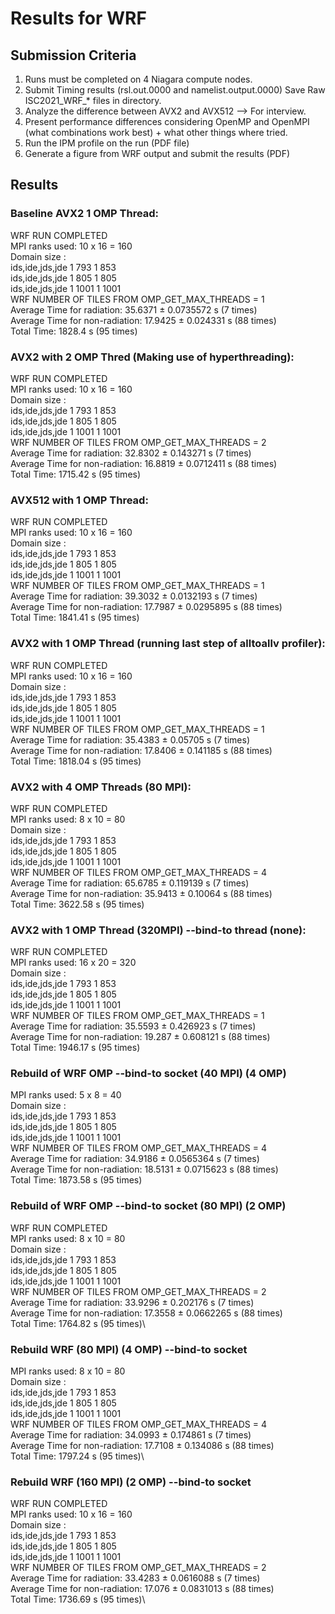 # Results for WRF

## Submission Criteria

1. Runs must be completed on 4 Niagara compute nodes.
2. Submit Timing results (rsl.out.0000 and namelist.output.0000) Save Raw ISC2021_WRF_* files in directory.
3. Analyze the difference between AVX2 and AVX512 --> For interview.
4. Present performance differences considering OpenMP and OpenMPI (what combinations work best) + what other things where tried.
5. Run the IPM profile on the run (PDF file)
6. Generate a figure from WRF output and submit the results (PDF)


## Results

### Baseline AVX2 1 OMP Thread:
WRF RUN COMPLETED \
MPI ranks used: 10 x 16 = 160 \
Domain size : \
 ids,ide,jds,jde            1         793           1         853 \
 ids,ide,jds,jde            1         805           1         805 \
 ids,ide,jds,jde            1        1001           1        1001 \
WRF NUMBER OF TILES FROM OMP_GET_MAX_THREADS =   1 \
Average Time for radiation:      35.6371 ± 0.0735572 s (7 times) \
Average Time for non-radiation:  17.9425 ± 0.024331 s (88 times) \
Total Time:                    1828.4 s (95 times) 


### AVX2 with 2 OMP Thred (Making use of hyperthreading):
WRF RUN COMPLETED \
MPI ranks used: 10 x 16 = 160 \
Domain size : \
 ids,ide,jds,jde            1         793           1         853 \
 ids,ide,jds,jde            1         805           1         805 \
 ids,ide,jds,jde            1        1001           1        1001 \
WRF NUMBER OF TILES FROM OMP_GET_MAX_THREADS =   2 \
Average Time for radiation:      32.8302 ± 0.143271 s (7 times) \
Average Time for non-radiation:  16.8819 ± 0.0712411 s (88 times) \
Total Time:                    1715.42 s (95 times)

### AVX512 with 1 OMP Thread:
WRF RUN COMPLETED \
MPI ranks used: 10 x 16 = 160 \
Domain size : \
 ids,ide,jds,jde            1         793           1         853 \
 ids,ide,jds,jde            1         805           1         805 \
 ids,ide,jds,jde            1        1001           1        1001 \
WRF NUMBER OF TILES FROM OMP_GET_MAX_THREADS =   1 \
Average Time for radiation:      39.3032 ± 0.0132193 s (7 times) \
Average Time for non-radiation:  17.7987 ± 0.0295895 s (88 times) \
Total Time:                    1841.41 s (95 times)

### AVX2 with 1 OMP Thread (running last step of alltoallv profiler): 
WRF RUN COMPLETED \
MPI ranks used: 10 x 16 = 160 \
Domain size : \
 ids,ide,jds,jde            1         793           1         853 \
 ids,ide,jds,jde            1         805           1         805 \
 ids,ide,jds,jde            1        1001           1        1001 \
WRF NUMBER OF TILES FROM OMP_GET_MAX_THREADS =   1 \
Average Time for radiation:      35.4383 ± 0.05705 s (7 times) \
Average Time for non-radiation:  17.8406 ± 0.141185 s (88 times) \
Total Time:                    1818.04 s (95 times)

### AVX2 with 4 OMP Threads (80 MPI):
WRF RUN COMPLETED \
MPI ranks used: 8 x 10 = 80 \
Domain size : \
 ids,ide,jds,jde            1         793           1         853 \
 ids,ide,jds,jde            1         805           1         805 \
 ids,ide,jds,jde            1        1001           1        1001 \
WRF NUMBER OF TILES FROM OMP_GET_MAX_THREADS =   4 \
Average Time for radiation:      65.6785 ± 0.119139 s (7 times) \
Average Time for non-radiation:  35.9413 ± 0.10064 s (88 times) \
Total Time:                    3622.58 s (95 times) 


### AVX2 with 1 OMP Thread (320MPI) --bind-to thread (none):
WRF RUN COMPLETED \
MPI ranks used: 16 x 20 = 320 \
Domain size : \
 ids,ide,jds,jde            1         793           1         853 \
 ids,ide,jds,jde            1         805           1         805 \
 ids,ide,jds,jde            1        1001           1        1001 \
WRF NUMBER OF TILES FROM OMP_GET_MAX_THREADS =   1 \
Average Time for radiation:      35.5593 ± 0.426923 s (7 times) \
Average Time for non-radiation:  19.287 ± 0.608121 s (88 times) \
Total Time:                    1946.17 s (95 times)


### Rebuild of WRF OMP --bind-to socket (40 MPI) (4 OMP)

MPI ranks used: 5 x 8 = 40 \
Domain size :\
 ids,ide,jds,jde            1         793           1         853\
 ids,ide,jds,jde            1         805           1         805\
 ids,ide,jds,jde            1        1001           1        1001\
WRF NUMBER OF TILES FROM OMP_GET_MAX_THREADS =   4\
Average Time for radiation:      34.9186 ± 0.0565364 s (7 times)\
Average Time for non-radiation:  18.5131 ± 0.0715623 s (88 times)\
Total Time:                    1873.58 s (95 times)



### Rebuild of WRF OMP --bind-to socket (80 MPI) (2 OMP)
WRF RUN COMPLETED\
MPI ranks used: 8 x 10 = 80\
Domain size :\
 ids,ide,jds,jde            1         793           1         853\
 ids,ide,jds,jde            1         805           1         805\
 ids,ide,jds,jde            1        1001           1        1001\
WRF NUMBER OF TILES FROM OMP_GET_MAX_THREADS =   2\
Average Time for radiation:      33.9296 ± 0.202176 s (7 times)\
Average Time for non-radiation:  17.3558 ± 0.0662265 s (88 times)\
Total Time:                    1764.82 s (95 times)\

### Rebuild WRF (80 MPI) (4 OMP) --bind-to socket
MPI ranks used: 8 x 10 = 80\
Domain size :\
 ids,ide,jds,jde            1         793           1         853\
 ids,ide,jds,jde            1         805           1         805\
 ids,ide,jds,jde            1        1001           1        1001\
WRF NUMBER OF TILES FROM OMP_GET_MAX_THREADS =   4\
Average Time for radiation:      34.0993 ± 0.174861 s (7 times)\
Average Time for non-radiation:  17.7108 ± 0.134086 s (88 times)\
Total Time:                    1797.24 s (95 times)\

### Rebuild WRF (160 MPI) (2 OMP) --bind-to socket
WRF RUN COMPLETED\
MPI ranks used: 10 x 16 = 160\
Domain size :\
 ids,ide,jds,jde            1         793           1         853\
 ids,ide,jds,jde            1         805           1         805\
 ids,ide,jds,jde            1        1001           1        1001\
WRF NUMBER OF TILES FROM OMP_GET_MAX_THREADS =   2\
Average Time for radiation:      33.4283 ± 0.0616088 s (7 times)\
Average Time for non-radiation:  17.076 ± 0.0831013 s (88 times)\
Total Time:                    1736.69 s (95 times)\


